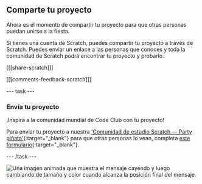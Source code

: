 ## Comparte tu proyecto

Ahora es el momento de compartir tu proyecto para que otras personas puedan unirse a la fiesta.

Si tienes una cuenta de Scratch, puedes compartir tu proyecto a través de Scratch. Puedes enviar un enlace a las personas que conoces y toda la comunidad de Scratch podrá encontrar tu proyecto y probarlo.

[[[share-scratch]]]

[[[comments-feedback-scratch]]]

--- task ---

### Envía tu proyecto

¡Inspira a la comunidad mundial de Code Club con tu proyecto!

Para enviar tu proyecto a nuestra ['Comunidad de estudio Scratch — Party piñata'](https://scratch.mit.edu/studios/31111242){:target="_blank"} para que otras personas lo vean, completa [este formulario](https://form.raspberrypi.org/f/community-project-submissions){:target="_blank"}.

--- /task ---

![Una imagen animada que muestra el mensaje cayendo y luego cambiando de tamaño y color cuando alcanza la posición final del mensaje.](images/falling-message.gif)